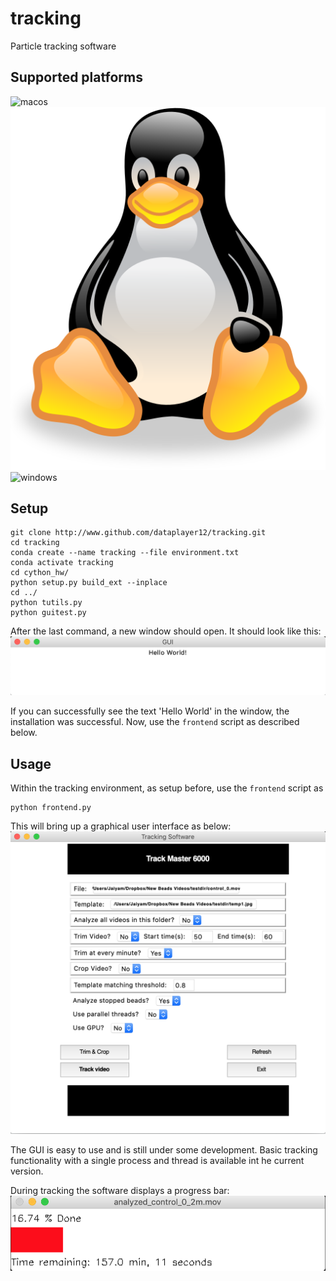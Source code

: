 # tracking
Particle tracking software

## Supported platforms
![macos](https://github.com/gilbarbara/logos/blob/master/logos/macosx.svg)
![Linux](https://github.com/gilbarbara/logos/blob/master/logos/linux-tux.svg)
![windows](https://github.com/gilbarbara/logos/blob/master/logos/microsoft-windows.svg)

## Setup

```Shell
git clone http://www.github.com/dataplayer12/tracking.git
cd tracking
conda create --name tracking --file environment.txt
conda activate tracking
cd cython_hw/
python setup.py build_ext --inplace
cd ../
python tutils.py
python guitest.py
```
After the last command, a new window should open. It should look like this:
![guitest](https://github.com/dataplayer12/tracking/blob/master/guitest.png)

If you can successfully see the text 'Hello World' in the window, the installation was successful. Now, use the `frontend` script as described below.

## Usage

Within the tracking environment, as setup before, use the `frontend` script as
```Shell
python frontend.py
```
This will bring up a graphical user interface as below:
![gui](https://github.com/dataplayer12/tracking/blob/master/gui.png)

The GUI is easy to use and is still under some development. Basic tracking functionality with a single process and thread is available int he current version.

During tracking the software displays a progress bar:
![waitbar](https://github.com/dataplayer12/tracking/blob/master/waitbar.png)
